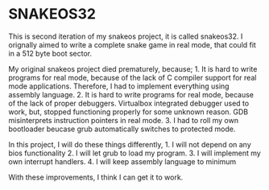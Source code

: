 SNAKEOS32
========

This is second iteration of my snakeos project, it is called snakeos32.
I orignally aimed to write a complete snake game in real mode, that could
fit in a 512 byte boot sector.

My original snakeos project died prematurely, because;
    1. It is hard to write programs for real mode, because
       of the lack of C compiler support for real mode applications.
       Therefore, I had to implement everything using assembly language.
    2. It is hard to write programs for real mode, because of the
        lack of proper debuggers. Virtualbox integrated debugger used
        to work, but, stopped functioning properly for some unknown reason.
        GDB misinterprets instruction pointers in real mode.
    3. I had to roll my own bootloader beucase grub automatically
       switches to protected mode.

In this project, I will do these things differently,
    1. I will not depend on any bios functionality
    2. I will let grub to load my program.
    3. I will implement my own interrupt handlers.
    4. I will keep assembly language to minimum


With these improvements, I think I can get it to work.
